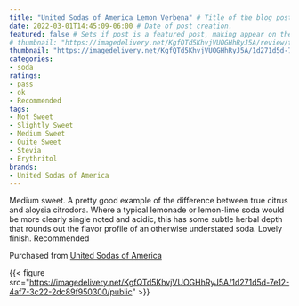 ```yaml
---
title: "United Sodas of America Lemon Verbena" # Title of the blog post.
date: 2022-03-01T14:45:09-06:00 # Date of post creation.
featured: false # Sets if post is a featured post, making appear on the home page side bar.
# thumbnail: "https://imagedelivery.net/KgfQTd5KhvjVUOGHhRyJ5A/review/thumbs/usoa-lemon-verbena.jpg" # Sets thumbnail image appearing inside card on homepage.
thumbnail: "https://imagedelivery.net/KgfQTd5KhvjVUOGHhRyJ5A/1d271d5d-7e12-4af7-3c22-2dc89f950300/thumb"
categories:
- soda
ratings:
- pass
- ok
- Recommended
tags:
- Not Sweet
- Slightly Sweet
- Medium Sweet
- Quite Sweet
- Stevia
- Erythritol
brands:
- United Sodas of America
---
```


Medium sweet. A pretty good example of the difference between true citrus and aloysia citrodora. Where a typical lemonade or lemon-lime soda would be more clearly single noted and acidic, this has some subtle herbal depth that rounds out the flavor profile of an otherwise understated soda. Lovely finish. Recommended

Purchased from [United Sodas of America](https://unitedsodas.com)

{{< figure src="https://imagedelivery.net/KgfQTd5KhvjVUOGHhRyJ5A/1d271d5d-7e12-4af7-3c22-2dc89f950300/public" >}}
